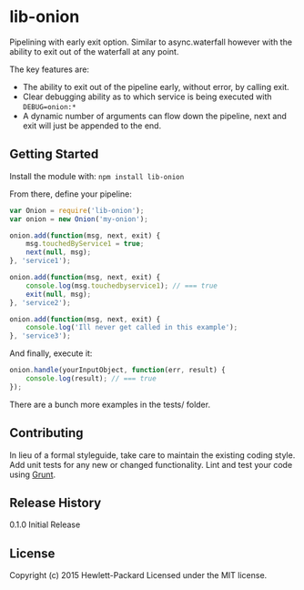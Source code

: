 # lib-onion 

Pipelining with early exit option.  Similar to async.waterfall however with the ability to exit out of the waterfall at any point.

The key features are:
  * The ability to exit out of the pipeline early, without error, by calling exit.
  * Clear debugging ability as to which service is being executed with `DEBUG=onion:*`
  * A dynamic number of arguments can flow down the pipeline, next and exit will just be appended to the end.


## Getting Started
Install the module with: `npm install lib-onion`

From there, define your pipeline:
```javascript
var Onion = require('lib-onion');
var onion = new Onion('my-onion');

onion.add(function(msg, next, exit) {
	msg.touchedByService1 = true;
	next(null, msg);
}, 'service1');

onion.add(function(msg, next, exit) {
	console.log(msg.touchedbyservice1); // === true
	exit(null, msg);
}, 'service2');

onion.add(function(msg, next, exit) {
	console.log('Ill never get called in this example');	
}, 'service3');

```
And finally, execute it:
```javascript
onion.handle(yourInputObject, function(err, result) {
	console.log(result); // === true
});
```

There are a bunch more examples in the tests/ folder.

## Contributing
In lieu of a formal styleguide, take care to maintain the existing coding style. Add unit tests for any new or changed functionality. Lint and test your code using [Grunt](http://gruntjs.com/).

## Release History
0.1.0 Initial Release

## License
Copyright (c) 2015 Hewlett-Packard 
Licensed under the MIT license.
